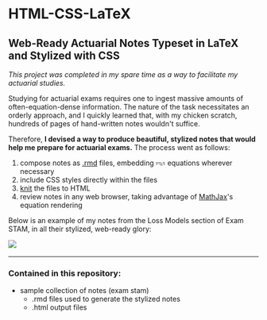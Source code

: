 # HTML-CSS-LaTeX
## Web-Ready Actuarial Notes Typeset in LaTeX and Stylized with CSS

*This project was completed in my spare time as a way to facilitate my actuarial studies.*

Studying for actuarial exams requires one to ingest massive amounts of often-equation-dense information. The nature of the task necessitates an orderly approach, and I quickly learned that, with my chicken scratch, hundreds of pages of hand-written notes wouldn't suffice.

Therefore, **I devised a way to produce beautiful, stylized notes that would help me prepare for actuarial exams.** The process went as follows:

1) compose notes as [.rmd](https://rmarkdown.rstudio.com/) files, embedding <img src="https://raw.githubusercontent.com/JoeKnittel/HTML-CSS-LaTeX/main/Images/latex.png" width = "4%"> equations wherever necessary
2) include CSS styles directly within the files 
3) [knit](https://en.wikipedia.org/wiki/Knitr#:~:text=knitr%20is%20an%20engine%20for,%2C%20AsciiDoc%2C%20and%20reStructuredText%20documents.) the files to HTML
4) review notes in any web browser, taking advantage of [MathJax](https://www.mathjax.org)'s equation rendering

Below is an example of my notes from the Loss Models section of Exam STAM, in all their stylized, web-ready glory:

<img src = "https://github.com/JosephKnittel/HTML-CSS-LaTeX/blob/main/Images/notes_demo.gif?raw=true" width = 60%>

<hr>

### Contained in this repository:
- sample collection of notes (exam stam)
  - .rmd files used to generate the stylized notes
  - .html output files
